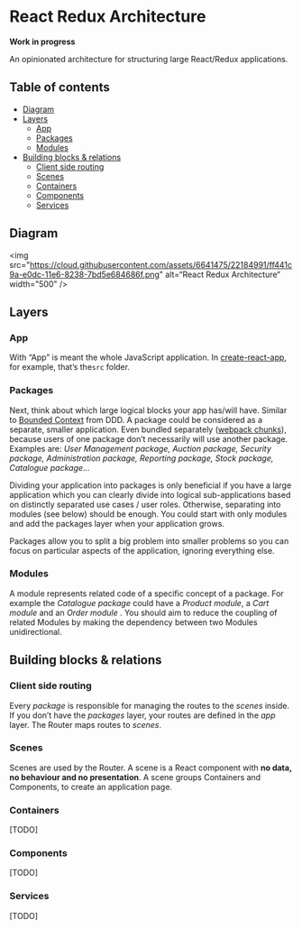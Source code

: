 # React Redux Architecture

**Work in progress**

An opinionated architecture for structuring large React/Redux applications.

## Table of contents
* [Diagram](#diagram)
* [Layers](#layers)
	- [App](#app)
	- [Packages](#packages)
	- [Modules](#modules)
* [Building blocks & relations](#building-blocks--relations)
	- [Client side routing](#client-side-routing)
	- [Scenes](#scenes)
	- [Containers](#containers)
 	- [Components](#components)
	- [Services](#services)

## Diagram
<img src="https://cloud.githubusercontent.com/assets/6641475/22184991/ff441c9a-e0dc-11e6-8238-7bd5e684686f.png" alt=“React Redux Architecture“ width="500" />

## Layers

### App
With “App” is meant the whole JavaScript application. In [create-react-app](https://github.com/facebookincubator/create-react-app), for example, that’s the`src` folder.

### Packages
Next, think about which large logical blocks your app has/will have. Similar to [Bounded Context](https://martinfowler.com/bliki/BoundedContext.html) from DDD. A package could be considered as a separate, smaller application. Even bundled separately ([webpack chunks](https://webpack.github.io/docs/code-splitting.html)), because users of one package don’t necessarily will use another package. Examples are: _User Management package, Auction package, Security package, Administration package, Reporting package, Stock package, Catalogue package_…

Dividing your application into packages is only beneficial if you have a large application which you can clearly divide into logical sub-applications based on distinctly separated use cases / user roles. Otherwise, separating into modules (see below) should be enough. You could start with only modules and add the packages layer when your application grows.

Packages allow you to split a big problem into smaller problems so you can focus on particular aspects of the application, ignoring everything else.

### Modules
A module represents related code of a specific concept of a package. For example the _Catalogue package_ could have a _Product module_, a _Cart module_ and an _Order module_ . 
You should aim to reduce the coupling of related Modules by making the dependency between two Modules unidirectional. 

## Building blocks & relations

### Client side routing
Every _package_ is responsible for managing the routes to the _scenes_ inside. If you don’t have the _packages_ layer, your routes are defined in the _app_ layer. 
The Router maps routes to _scenes_.

### Scenes
Scenes are used by the Router. A scene is a React component with **no data, no behaviour and no presentation**. A scene groups Containers and Components, to create an application page.

### Containers
[TODO]

### Components
[TODO]

### Services
[TODO]